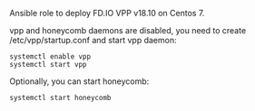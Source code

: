 Ansible role to deploy FD.IO VPP v18.10 on Centos 7.

vpp and honeycomb daemons are disabled, you need to create /etc/vpp/startup.conf and start vpp daemon:  

    systemctl enable vpp
    systemctl start vpp 
    
Optionally, you can start honeycomb:  

    systemctl start honeycomb
